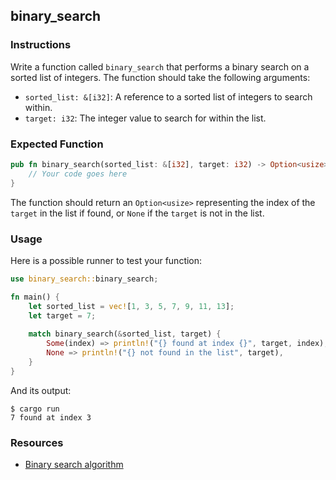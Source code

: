 ## binary_search

### Instructions

Write a function called `binary_search` that performs a binary search on a sorted list of integers. The function should take the following arguments:    
- `sorted_list: &[i32]`: A reference to a sorted list of integers to search within.
- `target: i32`: The integer value to search for within the list.

### Expected Function

```rust
pub fn binary_search(sorted_list: &[i32], target: i32) -> Option<usize> {
	// Your code goes here
}
```

The function should return an `Option<usize>` representing the index of the `target` in the list if found, or `None` if the `target` is not in the list.

### Usage

Here is a possible runner to test your function:

```rust
use binary_search::binary_search;

fn main() {
    let sorted_list = vec![1, 3, 5, 7, 9, 11, 13];
    let target = 7;
    
    match binary_search(&sorted_list, target) {
        Some(index) => println!("{} found at index {}", target, index),
        None => println!("{} not found in the list", target),
    }
}
```

And its output:

```console
$ cargo run
7 found at index 3
```

### Resources

- [Binary search algorithm](https://en.wikipedia.org/wiki/Binary_search_algorithm)
